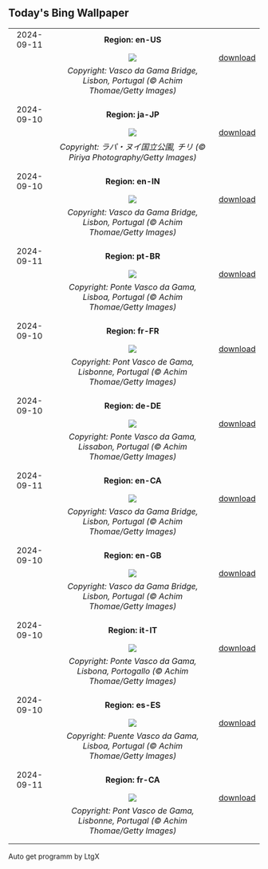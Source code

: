 ## Today's Bing Wallpaper
|      |      |      |
| :----: | :----: | :----: |
|2024-09-11|**Region: en-US**||
||![](https://www.bing.com/th?id=OHR.BridgeLisbon_EN-US4458392664_UHD.jpg&pid=hp&w=1152&h=648&rs=1&c=4)| [download](https://www.bing.com/th?id=OHR.BridgeLisbon_EN-US4458392664_UHD.jpg)|
||*Copyright: Vasco da Gama Bridge, Lisbon, Portugal (© Achim Thomae/Getty Images)*
||
|||
|2024-09-10|**Region: ja-JP**||
||![](https://www.bing.com/th?id=OHR.RapaNuiSunrise_JA-JP2119516419_UHD.jpg&pid=hp&w=1152&h=648&rs=1&c=4)| [download](https://www.bing.com/th?id=OHR.RapaNuiSunrise_JA-JP2119516419_UHD.jpg)|
||*Copyright: ラパ・ヌイ国立公園, チリ (© Piriya Photography/Getty Images)*
||
|||
|2024-09-10|**Region: en-IN**||
||![](https://www.bing.com/th?id=OHR.BridgeLisbon_EN-IN7053832547_UHD.jpg&pid=hp&w=1152&h=648&rs=1&c=4)| [download](https://www.bing.com/th?id=OHR.BridgeLisbon_EN-IN7053832547_UHD.jpg)|
||*Copyright: Vasco da Gama Bridge, Lisbon, Portugal (© Achim Thomae/Getty Images)*
||
|||
|2024-09-11|**Region: pt-BR**||
||![](https://www.bing.com/th?id=OHR.BridgeLisbon_PT-BR7212632262_UHD.jpg&pid=hp&w=1152&h=648&rs=1&c=4)| [download](https://www.bing.com/th?id=OHR.BridgeLisbon_PT-BR7212632262_UHD.jpg)|
||*Copyright: Ponte Vasco da Gama, Lisboa, Portugal (© Achim Thomae/Getty Images)*
||
|||
|2024-09-10|**Region: fr-FR**||
||![](https://www.bing.com/th?id=OHR.BridgeLisbon_FR-FR9704936027_UHD.jpg&pid=hp&w=1152&h=648&rs=1&c=4)| [download](https://www.bing.com/th?id=OHR.BridgeLisbon_FR-FR9704936027_UHD.jpg)|
||*Copyright: Pont Vasco de Gama, Lisbonne, Portugal (© Achim Thomae/Getty Images)*
||
|||
|2024-09-10|**Region: de-DE**||
||![](https://www.bing.com/th?id=OHR.BridgeLisbon_DE-DE9301189449_UHD.jpg&pid=hp&w=1152&h=648&rs=1&c=4)| [download](https://www.bing.com/th?id=OHR.BridgeLisbon_DE-DE9301189449_UHD.jpg)|
||*Copyright: Ponte Vasco da Gama, Lissabon, Portugal (© Achim Thomae/Getty Images)*
||
|||
|2024-09-11|**Region: en-CA**||
||![](https://www.bing.com/th?id=OHR.BridgeLisbon_EN-CA9816290154_UHD.jpg&pid=hp&w=1152&h=648&rs=1&c=4)| [download](https://www.bing.com/th?id=OHR.BridgeLisbon_EN-CA9816290154_UHD.jpg)|
||*Copyright: Vasco da Gama Bridge, Lisbon, Portugal (© Achim Thomae/Getty Images)*
||
|||
|2024-09-10|**Region: en-GB**||
||![](https://www.bing.com/th?id=OHR.BridgeLisbon_EN-GB4169546026_UHD.jpg&pid=hp&w=1152&h=648&rs=1&c=4)| [download](https://www.bing.com/th?id=OHR.BridgeLisbon_EN-GB4169546026_UHD.jpg)|
||*Copyright: Vasco da Gama Bridge, Lisbon, Portugal (© Achim Thomae/Getty Images)*
||
|||
|2024-09-10|**Region: it-IT**||
||![](https://www.bing.com/th?id=OHR.BridgeLisbon_IT-IT5048654702_UHD.jpg&pid=hp&w=1152&h=648&rs=1&c=4)| [download](https://www.bing.com/th?id=OHR.BridgeLisbon_IT-IT5048654702_UHD.jpg)|
||*Copyright: Ponte Vasco da Gama, Lisbona, Portogallo (© Achim Thomae/Getty Images)*
||
|||
|2024-09-10|**Region: es-ES**||
||![](https://www.bing.com/th?id=OHR.BridgeLisbon_ES-ES6670987033_UHD.jpg&pid=hp&w=1152&h=648&rs=1&c=4)| [download](https://www.bing.com/th?id=OHR.BridgeLisbon_ES-ES6670987033_UHD.jpg)|
||*Copyright: Puente Vasco da Gama, Lisboa, Portugal (© Achim Thomae/Getty Images)*
||
|||
|2024-09-11|**Region: fr-CA**||
||![](https://www.bing.com/th?id=OHR.BridgeLisbon_FR-CA6897114231_UHD.jpg&pid=hp&w=1152&h=648&rs=1&c=4)| [download](https://www.bing.com/th?id=OHR.BridgeLisbon_FR-CA6897114231_UHD.jpg)|
||*Copyright: Pont Vasco de Gama, Lisbonne, Portugal (© Achim Thomae/Getty Images)*
||
|||

Auto get programm by LtgX

